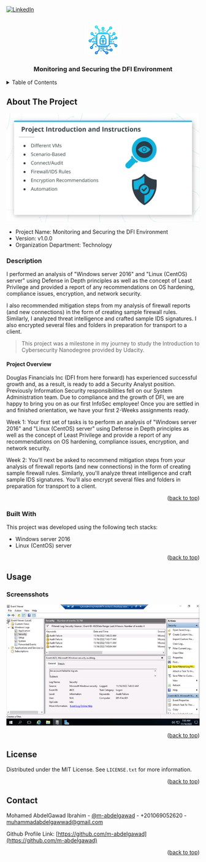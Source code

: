 <!-- PROJECT SHIELDS -->
<!--
*** I'm using markdown "reference style" links for readability.
*** Reference links are enclosed in brackets [ ] instead of parentheses ( ).
*** See the bottom of this document for the declaration of the reference variables
*** for contributors-url, forks-url, etc. This is an optional, concise syntax you may use.
*** https://www.markdownguide.org/basic-syntax/#reference-style-links
-->

<a name="readme-top"></a>

[![LinkedIn][linkedin-shield]][linkedin-url]



<!-- PROJECT LOGO -->
<br />
<div align="center">
    <img src="images/logo.png" alt="Logo" width="80" height="80">

  <h3 align="center">Monitoring and Securing the DFI Environment</h3>

</div>



<!-- TABLE OF CONTENTS -->
<details>
  <summary>Table of Contents</summary>
  <ol>
    <li>
      <a href="#about-the-project">About The Project</a>
      <ul>
        <li><a href="#built-with">Built With</a></li>
      </ul>
    </li>
    <li><a href="#usage">Usage</a></li>
    <li><a href="#license">License</a></li>
    <li><a href="#contact">Contact</a></li>
  </ol>
</details>



<!-- ABOUT THE PROJECT -->
## About The Project

![cover]

* Project Name: Monitoring and Securing the DFI Environment
* Version: v1.0.0
* Organization Department: Technology

### Description

I performed an analysis of "Windows server 2016" and "Linux (CentOS) server" 
using Defense in Depth principles as well as the concept of Least Privilege and provided 
a report of any recommendations on OS hardening, compliance issues, 
encryption, and network security.

I also recommended mitigation steps from my analysis of firewall reports 
(and new connections) in the form of creating sample firewall rules. 
Similarly, I analyzed threat intelligence and crafted sample IDS signatures. 
I also encrypted several files and folders in preparation for transport to a client.

> This project was a milestone in my journey to study the Introduction 
to Cybersecurity Nanodegree provided by Udacity.

#### Project Overview

Douglas Financials Inc (DFI from here forward) has experienced successful 
growth and, as a result, is ready to add a Security Analyst position. 
Previously Information Security responsibilities fell on our System 
Administration team. Due to compliance and the growth of DFI, 
we are happy to bring you on as our first InfoSec employee! Once you are 
settled in and finished orientation, we have your first 2-Weeks assignments ready.

Week 1: Your first set of tasks is to perform an analysis of 
"Windows server 2016" and "Linux (CentOS) server" using Defense in 
Depth principles as well as the concept of Least Privilege and provide 
a report of any recommendations on OS hardening, compliance issues, 
encryption, and network security.

Week 2: You'll next be asked to recommend mitigation steps from your 
analysis of firewall reports (and new connections) in the form of creating 
sample firewall rules. Similarly, you'll analyze threat intelligence and 
craft sample IDS signatures. You'll also encrypt several files and folders 
in preparation for transport to a client.

<p align="right">(<a href="#readme-top">back to top</a>)</p>



### Built With

This project was developed using the following tech stacks:

* Windows server 2016
* Linux (CentOS) server

<p align="right">(<a href="#readme-top">back to top</a>)</p>


<!-- USAGE EXAMPLES -->
## Usage

### Screensshots

<img src="images/screenshot.jpg">

<p align="right">(<a href="#readme-top">back to top</a>)</p>

<!-- LICENSE -->
## License

Distributed under the MIT License. See `LICENSE.txt` for more information.

<p align="right">(<a href="#readme-top">back to top</a>)</p>



<!-- CONTACT -->
## Contact

Mohamed AbdelGawad Ibrahim - [@m-abdelgawad](https://www.linkedin.com/in/m-abdelgawad/) - +201069052620 - muhammadabdelgawwad@gmail.com

Github Profile Link: [https://github.com/m-abdelgawad](https://github.com/m-abdelgawad)

<p align="right">(<a href="#readme-top">back to top</a>)</p>



<!-- MARKDOWN LINKS & IMAGES -->
<!-- https://www.markdownguide.org/basic-syntax/#reference-style-links -->
[linkedin-shield]: https://img.shields.io/badge/-LinkedIn-black.svg?style=for-the-badge&logo=linkedin&colorB=555
[linkedin-url]: https://www.linkedin.com/in/m-abdelgawad/
[cover]: images/cover.jpg
